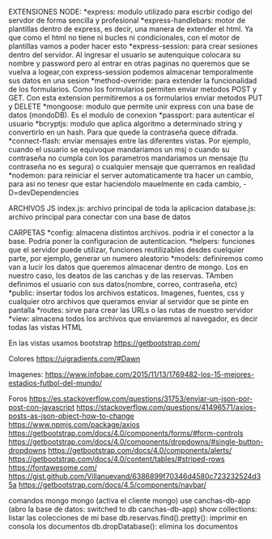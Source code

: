 EXTENSIONES NODE:
*express: modulo utilizado para escrbir codigo del servdor de forma sencilla y profesional
*express-handlebars: motor de plantillas dentro de express, es decir, una manera de extender el html. Ya que como el html no tiene ni bucles ni condicionales, con el motor de plantillas vamos a poder hacer esto
*express-session: para crear sesiones dentro del servidor. Al ingresar el usuario se autenquique colocara su nombre y password pero al entrar en otras paginas no queremos que se vuelva a logear,con express-session podemos almacenar temporalmente sus datos en una sesion
*method-override: para extender la funcionalidad de los formularios. Como los formularios permiten enviar metodos POST y GET. Con esta extension permitiremos a os formularios enviar metodos PUT y DELETE
*mongoose: modulo que permite unir express con una base de datos (mondoDB). Es el modulo de conexion
*passport: para autenticar el usuario
*bcryptjs: modulo que aplica algoritmo a determinado string y convertirlo en un hash. Para que quede la contraseña quece difrada.
*connect-flash: enviar mensajes entre las diferentes vistas. Por ejemplo, cuando el usuario se equivoque mandariamos un msj o cuando su contraseña no cumpla con los parametros mandariamos un mensaje (tu contraseña no es segura) o cualquier mensaje que querramos en realidad
*nodemon: para reiniciar el server automaticamente tra hacer un cambio, para asi no tenesr que estar haciendolo mauelmente en cada cambio, -D=devDependencies

ARCHIVOS JS
index.js: archivo principal de toda la aplicacion
database.js: archivo principal para conectar con una base de datos

CARPETAS
*config: almacena distintos archivos. podria ir el conector a la base. Podria poner la configuracion de autenticacion.
*helpers: funciones que el servidor puede utilizar, funciones reutilizables desdes cuelquier parte, por ejemplo, generar un numero aleatorio
*models: definiremos como van a lucir los datos que queremos almacenar dentro de mongo. Los en nuestro caso, los deatos de las canchas y de las reservas. TAmben definimos el usuario con sus datos(nombre, correo, contraseña, etc)
*public: insertar todos los archivos estaticos. Imagenes, fuentes, css y cualquier otro archivos que queramos enviar al servidor que se pinte en pantalla
*routes: sirve para crear las URLs o las rutas de nuestro servidor
*view: almacena todos los archivos que enviaremos al navegador, es decir todas las vistas HTML


En las vistas usamos
bootstrap
https://getbootstrap.com/
<link rel="stylesheet" href="https://stackpath.bootstrapcdn.com/bootstrap/4.5.0/css/bootstrap.min.css" integrity="sha384-9aIt2nRpC12Uk9gS9baDl411NQApFmC26EwAOH8WgZl5MYYxFfc+NcPb1dKGj7Sk" crossorigin="anonymous">

Colores
https://uigradients.com/#Dawn

Imagenes:
https://www.infobae.com/2015/11/13/1769482-los-15-mejores-estadios-futbol-del-mundo/

Foros
https://es.stackoverflow.com/questions/31753/enviar-un-json-por-post-con-javascript
https://stackoverflow.com/questions/41496571/axios-posts-as-json-object-how-to-change
https://www.npmjs.com/package/axios
https://getbootstrap.com/docs/4.0/components/forms/#form-controls
https://getbootstrap.com/docs/4.0/components/dropdowns/#single-button-dropdowns
https://getbootstrap.com/docs/4.0/components/alerts/
https://getbootstrap.com/docs/4.0/content/tables/#striped-rows
https://fontawesome.com/
https://gist.github.com/Villanuevand/6386899f70346d4580c723232524d35a
https://getbootstrap.com/docs/4.5/components/navbar/

comandos mongo
mongo (activa el cliente mongo)
use canchas-db-app (abro la base de datos: switched to db canchas-db-app)
show collections: listar las colecciones de mi base
db.reservas.find().pretty(): imprimir en consola los documentos
db.dropDatabase(): elimina los documentos